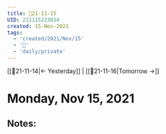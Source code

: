 ```yaml
---
title: 📝21-11-15
UID: 211115223014
created: 15-Nov-2021
tags:
  - 'created/2021/Nov/15'
  - '📅'
  - 'daily/private'
---
```

[[📝21-11-14|<- Yesterday]] | [[📝21-11-16|Tomorrow ->]]
# Monday, Nov 15, 2021

## Notes:


